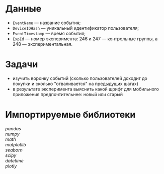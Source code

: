 # Данные

- `EventName` — название события;
- `DeviceIDHash` — уникальный идентификатор пользователя;
- `EventTimestamp` — время события;
- `ExpId` — номер эксперимента: 246 и 247 — контрольные группы, а 248 — экспериментальная.

# Задачи 

- изучить воронку событий (сколько пользователей доходит до покупки и сколько "отваливается" на предыдущих шагах)
- в результате эксперимента выяснить какой шрифт для мобильного приложения предпочтительнее: новый или старый

# Импортируемые библиотеки

*pandas*
<br>
*numpy* 
<br>
*math*
<br>
*matplotlib*
<br>
*seaborn*
<br>
*scipy*
<br>
*datetime*
<br>
*plotly* 

